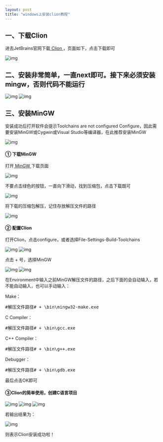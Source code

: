 ```yaml
---
layout: post
title: "windows上安装clion教程"
---
```


<body>
<h2>一、下载Clion</h2>
<p>进去JetBrains官网下载<a href="https://www.jetbrains.com/clion/download/#section=windows" target="_blank"> Clion </a>  ，页面如下，点击下载即可</p>
<img src="https://img2020.cnblogs.com/blog/1185943/202004/1185943-20200407115206341-1221614075.png" alt="img">
   
<h2>二、安装非常简单，一直next即可。接下来必须安装mingw，否则代码不能运行</h2>
<img src="https://img2020.cnblogs.com/blog/1185943/202004/1185943-20200415133342252-1704975162.png" alt="img">
<img src="https://img2020.cnblogs.com/blog/1185943/202004/1185943-20200415133539991-1113762096.png" alt="img">

<h2>三、安装MinGW</h2>
<p>安装成功后打开软件会提示Toolchains are not configured Configure，因此需要安装MinGW或Cygwin或Visual Studio等编译器，在此推荐安装MinGW</p>
<img src="https://img2020.cnblogs.com/blog/1185943/202004/1185943-20200407115535925-340385229.png" alt="img">
<h4>① 下载MinGW</h4>
<P>打开<a href="https://sourceforge.net/projects/mingw-w64/files/Toolchains%20targetting%20Win64/Personal%20Builds/mingw-builds/" target="_blank"> MinGW </a>下载页面</P>
<img src="https://img2020.cnblogs.com/blog/1185943/202004/1185943-20200407115915027-1550098904.png" alt="img">
<p>不要点击绿色的按钮，一直向下滑动，找到压缩包，点击下载既可</p>
<img src="https://img2020.cnblogs.com/blog/1185943/202004/1185943-20200407120013512-1381325378.png" alt="img">
<p>将下载的压缩包解压，记住存放解压文件的路径</p>
<img src="https://img2020.cnblogs.com/blog/1185943/202004/1185943-20200407120132873-1492948075.png" alt="img">
<h4>② 配置Clion</h4>
<p>打开Clion，点击configure，或者选择File-Settings-Build-Toolchains</p>
<img src="https://img2020.cnblogs.com/blog/1185943/202004/1185943-20200407120224282-747584276.png" alt="img">
<img src="https://img2020.cnblogs.com/blog/1185943/202004/1185943-20200407120418248-1750626778.png" alt="img">
<p>点击 + 号，选择MinGW </p>
<img src="https://img2020.cnblogs.com/blog/1185943/202004/1185943-20200407120448304-1651484167.png" alt="img">
<img src="https://img2020.cnblogs.com/blog/1185943/202004/1185943-20200407120533789-1922217996.png" alt="img">
<p>在Environment中输入之前MinGW解压文件的路径，之后下面的会自动输入，若不能自动输入，也可以手动输入：</p>
<p>Make：</p>
<div class="cnblogs_code">
    <pre>#解压文件路径# + \bin\mingw32-make.exe</pre>
</div>
<p>C Compiler：</p>
<div class="cnblogs_code">
    <pre>#解压文件路径# + \bin\gcc.exe</pre>
</div>
<p>C++ Compiler：</p>
<div class="cnblogs_code">
    <pre>#解压文件路径# + \bin\g++.exe</pre>
</div>
<p> Debugger：</p>
<div class="cnblogs_code">
    <pre>#解压文件路径# + \bin\gdb.exe</pre>
</div>
<p>最后点击OK即可</p>
<h4>③Clion的简单使用，创建C语言项目</h4>
<img src="https://img2020.cnblogs.com/blog/1185943/202004/1185943-20200407140308050-206632894.png" alt="img">
<img src="https://img2020.cnblogs.com/blog/1185943/202004/1185943-20200413183846709-1670857200.png" alt="img">
<img src="https://img2020.cnblogs.com/blog/1185943/202004/1185943-20200413183935704-1157778406.png" alt="img">
<p>若输出结果为：</p>
<img src="https://img2020.cnblogs.com/blog/1185943/202004/1185943-20200407140432450-893674864.png" alt="img">
<p>则表示Clion安装成功啦！</p>
</body>
</html>
